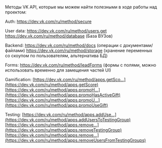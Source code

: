 Методы VK API, которые мы можем найти полезными в ходе работы над проектом:

Auth:
https://dev.vk.com/ru/method/secure

User data:
https://dev.vk.com/ru/method/users.get
https://dev.vk.com/ru/method/database (База ВУЗов)

Backend:
https://dev.vk.com/ru/method/docs (операции с документами/файлами)
https://dev.vk.com/ru/method/storage (хранение переменных со скоупом по пользователям, альтернатива БД)

Forms:
https://dev.vk.com/ru/method/leadForms (формы с полями, можно использовать временно для замещения частей UI)

Gamification:
[https://dev.vk.com/ru/method/apps.getSco...](https://dev.vk.com/ru/method/apps.getScore)
[https://dev.vk.com/ru/method/apps.promoH...](https://dev.vk.com/ru/method/apps.promoHasActiveGift)
[https://dev.vk.com/ru/method/apps.promoU...](https://dev.vk.com/ru/method/apps.promoUseGift)

Testing:
[https://dev.vk.com/ru/method/apps.addUse...](https://dev.vk.com/ru/method/apps.addUsersToTestingGroup)
[https://dev.vk.com/ru/method/apps.remove...](https://dev.vk.com/ru/method/apps.removeTestingGroup)
[https://dev.vk.com/ru/method/apps.remove...](https://dev.vk.com/ru/method/apps.removeUsersFromTestingGroups)
